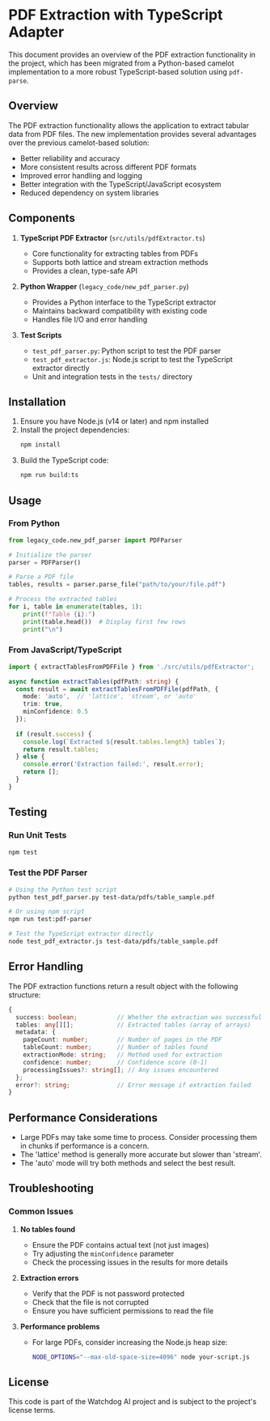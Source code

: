 # PDF Extraction with TypeScript Adapter

This document provides an overview of the PDF extraction functionality in the project, which has been migrated from a Python-based camelot implementation to a more robust TypeScript-based solution using `pdf-parse`.

## Overview

The PDF extraction functionality allows the application to extract tabular data from PDF files. The new implementation provides several advantages over the previous camelot-based solution:

- Better reliability and accuracy
- More consistent results across different PDF formats
- Improved error handling and logging
- Better integration with the TypeScript/JavaScript ecosystem
- Reduced dependency on system libraries

## Components

1. **TypeScript PDF Extractor** (`src/utils/pdfExtractor.ts`)
   - Core functionality for extracting tables from PDFs
   - Supports both lattice and stream extraction methods
   - Provides a clean, type-safe API

2. **Python Wrapper** (`legacy_code/new_pdf_parser.py`)
   - Provides a Python interface to the TypeScript extractor
   - Maintains backward compatibility with existing code
   - Handles file I/O and error handling

3. **Test Scripts**
   - `test_pdf_parser.py`: Python script to test the PDF parser
   - `test_pdf_extractor.js`: Node.js script to test the TypeScript extractor directly
   - Unit and integration tests in the `tests/` directory

## Installation

1. Ensure you have Node.js (v14 or later) and npm installed
2. Install the project dependencies:
   ```bash
   npm install
   ```
3. Build the TypeScript code:
   ```bash
   npm run build:ts
   ```

## Usage

### From Python

```python
from legacy_code.new_pdf_parser import PDFParser

# Initialize the parser
parser = PDFParser()

# Parse a PDF file
tables, results = parser.parse_file("path/to/your/file.pdf")

# Process the extracted tables
for i, table in enumerate(tables, 1):
    print(f"Table {i}:")
    print(table.head())  # Display first few rows
    print("\n")
```

### From JavaScript/TypeScript

```typescript
import { extractTablesFromPDFFile } from './src/utils/pdfExtractor';

async function extractTables(pdfPath: string) {
  const result = await extractTablesFromPDFFile(pdfPath, {
    mode: 'auto',  // 'lattice', 'stream', or 'auto'
    trim: true,
    minConfidence: 0.5
  });
  
  if (result.success) {
    console.log(`Extracted ${result.tables.length} tables`);
    return result.tables;
  } else {
    console.error('Extraction failed:', result.error);
    return [];
  }
}
```

## Testing

### Run Unit Tests

```bash
npm test
```

### Test the PDF Parser

```bash
# Using the Python test script
python test_pdf_parser.py test-data/pdfs/table_sample.pdf

# Or using npm script
npm run test:pdf-parser

# Test the TypeScript extractor directly
node test_pdf_extractor.js test-data/pdfs/table_sample.pdf
```

## Error Handling

The PDF extraction functions return a result object with the following structure:

```typescript
{
  success: boolean;           // Whether the extraction was successful
  tables: any[][];            // Extracted tables (array of arrays)
  metadata: {
    pageCount: number;        // Number of pages in the PDF
    tableCount: number;       // Number of tables found
    extractionMode: string;   // Method used for extraction
    confidence: number;       // Confidence score (0-1)
    processingIssues?: string[]; // Any issues encountered
  };
  error?: string;             // Error message if extraction failed
}
```

## Performance Considerations

- Large PDFs may take some time to process. Consider processing them in chunks if performance is a concern.
- The 'lattice' method is generally more accurate but slower than 'stream'.
- The 'auto' mode will try both methods and select the best result.

## Troubleshooting

### Common Issues

1. **No tables found**
   - Ensure the PDF contains actual text (not just images)
   - Try adjusting the `minConfidence` parameter
   - Check the processing issues in the results for more details

2. **Extraction errors**
   - Verify that the PDF is not password protected
   - Check that the file is not corrupted
   - Ensure you have sufficient permissions to read the file

3. **Performance problems**
   - For large PDFs, consider increasing the Node.js heap size:
     ```bash
     NODE_OPTIONS="--max-old-space-size=4096" node your-script.js
     ```

## License

This code is part of the Watchdog AI project and is subject to the project's license terms.
